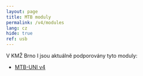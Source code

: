 ```yaml
---
layout: page
title: MTB moduly
permalink: /v4/modules
lang: cz
hide: true
ref: usb
---
```


V KMŽ Brno I jsou aktuálně podporovány tyto moduly:

 * [MTB-UNI v4](uni)
